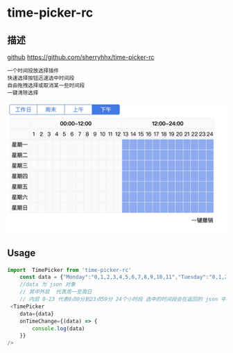 # time-picker-rc

## 描述

[github](https://github.com/sherryhhx/time-picker-rc) https://github.com/sherryhhx/time-picker-rc
```bash
一个时间投放选择插件
快速选择按钮迅速选中时间段
自由拖拽选择或取消某一些时间段
一键清除选择

```
![image](https://github.com/sherryhhx/time-picker-rc/blob/master/src/img/pic.jpg)

## Usage

```js
import  TimePicker from 'time-picker-rc'
    const data = {"Monday":"0,1,2,3,4,5,6,7,8,9,10,11","Tuesday":"0,1,2,3,4,5,6,7,8,9,10,11","Wednesday":"0,1,2,3,4,5,6,7,8,9,10,11","Thursday":"0,1,2,3,4,5,6,7,8,9,10,11","Friday":"0,1,2,3,4,5,6,7,8,9,10,11","Saturday":"0,1,2,3,4,5,6,7,8,9,10,11","Sunday":"0,1,2,3,4,5,6,7,8,9,10,11"}
    //data 为 json 对象
    // 其中外层  代表周一至周日
    // 内层 0-23 代表0点0分到23点59分 24个小时段 选中的时间段会在返回的 json 中
 <TimePicker
    data={data}
    onTimeChange={(data) => {
        console.log(data)
    }}
/>


```
